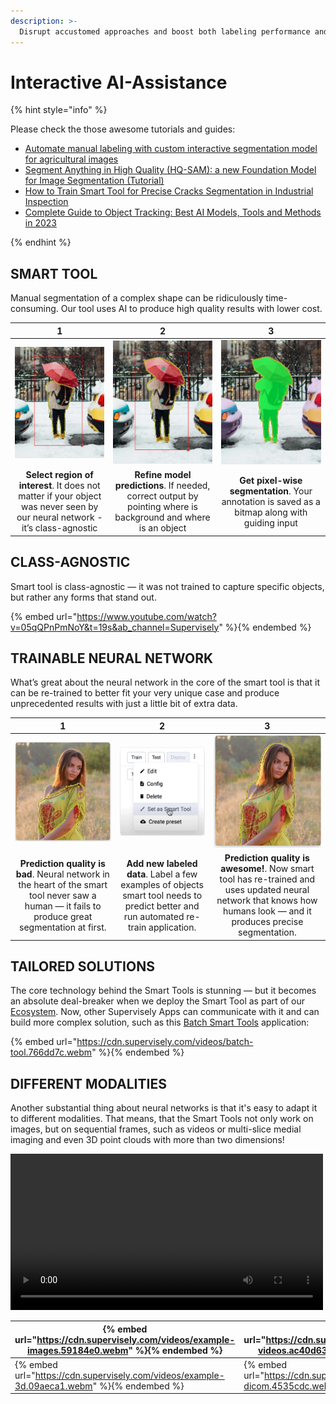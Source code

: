 ```yaml
---
description: >-
  Disrupt accustomed approaches and boost both labeling performance and quality with the help of interactive smart tools.
---
```


# Interactive AI-Assistance

{% hint style="info" %}

Please check the those awesome tutorials and guides:

- [Automate manual labeling with custom interactive segmentation model for agricultural images](https://supervisely.com/blog/custom-smarttool-wheat/)
- [Segment Anything in High Quality (HQ-SAM): a new Foundation Model for Image Segmentation (Tutorial)](https://supervisely.com/blog/segment-anything-in-high-quality-HQ-SAM/)
- [How to Train Smart Tool for Precise Cracks Segmentation in Industrial Inspection](https://supervisely.com/blog/industrial-inspection-cracks-segmentation/)
- [Complete Guide to Object Tracking: Best AI Models, Tools and Methods in 2023](https://supervisely.com/blog/complete-guide-to-object-tracking-best-ai-models-tools-and-methods-in-2023/)
  
{% endhint %}

## SMART TOOL

Manual segmentation of a complex shape can be ridiculously time-consuming. Our tool uses AI to produce high quality results with lower cost.

|        1            | 2                    |        3     |
|:-------------------:|:-------------------:|:--------------:|
| ![](smarttool1.png) |![](smartool2.png)    |![](smarttool3.png) |
| **Select region of interest**. It does not matter if your object was never seen by our neural network - it’s class-agnostic | **Refine model predictions**. If needed, correct output by pointing where is background and where is an object|**Get pixel-wise segmentation**. Your annotation is saved as a bitmap along with guiding input  |

## CLASS-AGNOSTIC

Smart tool is class-agnostic — it was not trained to capture specific objects, but rather any forms that stand out.

{% embed url="https://www.youtube.com/watch?v=05qQPnPmNoY&t=19s&ab_channel=Supervisely" %}{% endembed %}

## TRAINABLE NEURAL NETWORK

What’s great about the neural network in the core of the smart tool is that it can be re-trained to better fit your very unique case and produce unprecedented results with just a little bit of extra data.

|        1            | 2                    |        3     |
|:-------------------:|:-------------------:|:--------------:|
|![](trainsmarttool.png)|![](trainsmarttool2.png)|![](trainsmarttool3.png) |
|**Prediction quality is bad**. Neural network in the heart of the smart tool never saw a human — it fails to produce great segmentation at first. |**Add new labeled data**. Label a few examples of objects smart tool needs to predict better and run automated re-train application.|**Prediction quality is awesome!**. Now smart tool has re-trained and uses updated neural network that knows how humans look — and it produces precise segmentation.|

## TAILORED SOLUTIONS

The core technology behind the Smart Tools is stunning — but it becomes an absolute deal-breaker when we deploy the Smart Tool as part of our [Ecosystem](https://ecosystem.supervisely.com/). Now, other Supervisely Apps can communicate with it and can build more complex solution, such as this [Batch Smart Tools](https://ecosystem.supervisely.com/apps/dev-smart-tool-batched) application:

{% embed url="https://cdn.supervisely.com/videos/batch-tool.766dd7c.webm" %}{% endembed %}

## DIFFERENT MODALITIES

Another substantial thing about neural networks is that it's easy to adapt it to different modalities. That means, that the Smart Tools not only work on images, but on sequential frames, such as videos or multi-slice medial imaging and even 3D point clouds with more than two dimensions!

<video controls width="500">
  <source src="https://cdn.supervisely.com/videos/example-images.59184e0.webm" type="video/webm">
</video>


| {% embed url="https://cdn.supervisely.com/videos/example-images.59184e0.webm" %}{% endembed %}  |{% embed url="https://cdn.supervisely.com/videos/example-videos.ac40d63.webm" %}{% endembed %}   |
|---|---|
|{% embed url="https://cdn.supervisely.com/videos/example-3d.09aeca1.webm" %}{% endembed %}   |  {% embed url="https://cdn.supervisely.com/videos/example-dicom.4535cdc.webm" %}{% endembed %} |
